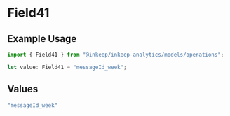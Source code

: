 # Field41

## Example Usage

```typescript
import { Field41 } from "@inkeep/inkeep-analytics/models/operations";

let value: Field41 = "messageId_week";
```

## Values

```typescript
"messageId_week"
```
